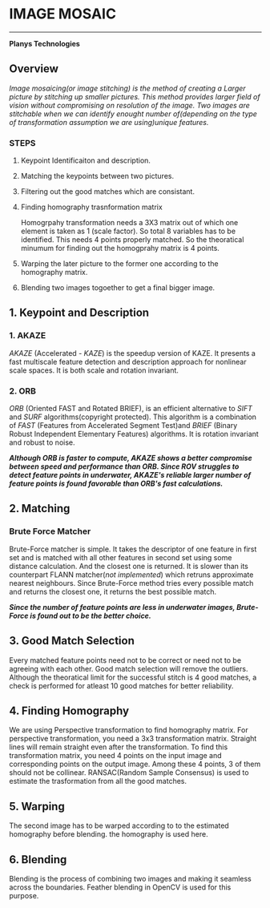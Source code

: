 # IMAGE MOSAIC
--------------------

**Planys Technologies**


## __Overview__

_Image mosaicing(or image stitching) is the method of creating a Larger picture by stitching up smaller pictures. This method provides larger field of vision without compromising on resolution of the image._
_Two images are stitchable when we can identify enought number of(depending on the type of transformation assumption we are using)unique features._
### STEPS
1. Keypoint Identificaiton and description.
2. Matching the keypoints between two pictures.
3. Filtering out the good matches which are consistant.
4. Finding homography trasnformation matrix 

    Homogrpahy transformation needs a 3X3 matrix out of which one element is taken as 1 (scale factor). So total 8 variables has to be identified. This needs 4 points properly matched.
        So the theoratical minumum for finding out the homogprahy matrix is 4 points.
5. Warping the later picture to the former one according to the homography matrix.
6. Blending two images togoether to get a final bigger image.




## 1. Keypoint and Description

### 1.  AKAZE
_AKAZE_ (Accelerated - _KAZE_) is the speedup version of KAZE. It presents a fast multiscale feature detection and description approach for nonlinear scale spaces. It is both scale and rotation invariant.

### 2. ORB
_ORB_ (Oriented FAST and Rotated BRIEF), is an efficient alternative to _SIFT_ and _SURF_ algorithms(copyright protected). This algorithm is a combination of _FAST_  (Features from Accelerated Segment Test)and _BRIEF_ (Binary Robust Independent Elementary Features) algorithms. It is rotation invariant and robust to noise.

_**Although ORB is faster to compute, AKAZE shows a better compromise between speed
and performance than ORB. Since ROV struggles to detect feature points in underwater, AKAZE's reliable larger number of feature points is found favorable than ORB's fast calculations.**_

## 2. Matching
###  Brute Force Matcher
Brute-Force matcher is simple. It takes the descriptor of one feature in first set and is matched with all other features in second set using some distance calculation. And the closest one is returned. It is slower than its counterpart FLANN matcher(_not implemented_) which retruns approximate nearest neighbours. Since Brute-Force method tries every possible match and returns the closest one, it returns the best possible match.

_**Since the number of feature points are less in underwater images, Brute-Force is found out to be the better choice.**_

## 3. Good Match Selection
Every matched feature points need not to be correct or need not to be agreeing with each other. Good match selection will remove the outliers. Although the theoratical limit for the successful stitch is 4 good matches, a check is performed for atleast 10 good matches for better reliability.

## 4. Finding Homography
We are using Perspective transformation to find homography matrix. For perspective transformation, you need a 3x3 transformation matrix. Straight lines will remain straight even after the transformation. To find this transformation matrix, you need 4 points on the input image and corresponding points on the output image. Among these 4 points, 3 of them should not be collinear. RANSAC(Random Sample Consensus) is used to estimate the trasformation from all the good matches.



## 5. Warping
The second image has to be warped according to to the estimated homography before blending. the homography is used here.

## 6. Blending

Blending is the process of combining two images and making it seamless across the boundaries. Feather blending in OpenCV is used for this purpose.

